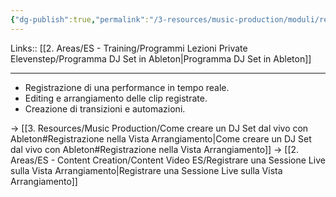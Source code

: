 ```yaml
---
{"dg-publish":true,"permalink":"/3-resources/music-production/moduli/registrazione-nella-vista-arrangiamento-modulo/"}
---
```


Links:: [[2. Areas/ES - Training/Programmi Lezioni Private Elevenstep/Programma DJ Set in Ableton\|Programma DJ Set in Ableton]]

---
- Registrazione di una performance in tempo reale.
- Editing e arrangiamento delle clip registrate.
- Creazione di transizioni e automazioni.


→ [[3. Resources/Music Production/Come creare un DJ Set dal vivo con Ableton#Registrazione nella Vista Arrangiamento\|Come creare un DJ Set dal vivo con Ableton#Registrazione nella Vista Arrangiamento]]
→ [[2. Areas/ES - Content Creation/Content Video ES/Registrare una Sessione Live sulla Vista Arrangiamento\|Registrare una Sessione Live sulla Vista Arrangiamento]]


